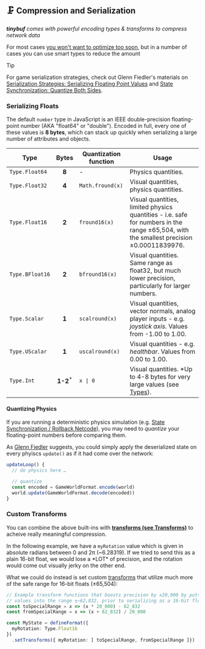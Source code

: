## 🗜️ Compression and Serialization
***tinybuf** comes with powerful encoding types & transforms to compress network data*

For most cases [you won't want to optimize too soon](https://xkcd.com/1691/), but in a number of cases you can use smart types to reduce the amount 

> [!TIP]
> For game serialization strategies, check out Glenn Fiedler's materials on [Serialization Strategies: Serializing Floating Point Values](https://gafferongames.com/post/serialization_strategies/#serializing_floating_point_values) and [State Synchronization: Quantize Both Sides](https://gafferongames.com/post/state_synchronization/#quantize_both_sides).

### Serializing Floats

The default `number` type in JavaScript is an IEEE double-precision floating-point number (AKA "float64" or "double"). Encoded in full, every one of these values is **8 bytes**, which can stack up quickly when serializing a large number of attributes and objects.

| **Type** | **Bytes** | **Quantization function** | **Usage** |
| --- | :-: | --- | --- |
| `Type.Float64` | **8** | - | Physics quantities. |
| `Type.Float32` | **4** | `Math.fround(x)`| Visual quantities, physics quantities. |
| `Type.Float16` | **2** | `fround16(x)` | Visual quantities, limited physics quantities - i.e. safe for numbers in the range ±65,504, with the smallest precision ±0.00011839976. |
| `Type.BFloat16` | **2** | `bfround16(x)` | Visual quantities. Same range as float32, but much lower precision, particularly for larger numbers. |
| `Type.Scalar` | **1** | `scalround(x)` | Visual quantities, vector normals, analog player inputs - e.g. _joystick axis_. Values from -1.00 to 1.00. |
| `Type.UScalar` | **1** | `uscalround(x)` | Visual quantities - e.g. _healthbar_. Values from 0.00 to 1.00. |
| `Type.Int` | **1-2**<sup>\*</sup> | `x \| 0` | Visual quantities. \*Up to 4-8 bytes for very large values (see [Types](https://github.com/reececomo/tinybuf/blob/main/docs/types.md)). |

#### Quantizing Physics

If you are running a deterministic physics simulation (e.g. [State Synchronization / Rollback Netcode](https://gafferongames.com/post/state_synchronization/)),
you may need to _quantize_ your floating-point numbers before comparing them.

As [Glenn Fiedler](https://gafferongames.com) suggests, you could simply apply the deserialized state on every phyiscs `update()` as if it had come over the network:

```ts
updateLoop() {
  // do physics here …

  // quantize
  const encoded = GameWorldFormat.encode(world)
  world.update(GameWorldFormat.decode(encoded))
}
```

### Custom Transforms

You can combine the above built-ins with **[transforms (see Transforms)](./validation_and_transforms.md#transforms)** to acheive really meaningful compression.

In the following example, we have a `myRotation` value which is given in absolute radians between 0 and 2π (~6.28319). If we tried to send this as a plain 16-bit float, we would lose a \*LOT\* of precision, and the rotation would come out visually jerky on the other end.

What we could do instead is set custom [transforms](./validation_and_transforms.md#transforms) that utilize much more of the safe range for 16-bit floats (±65,504):

```ts
// Example transform functions that boosts precision by x20,000 by putting
// values into the range ±~62,832, prior to serializing as a 16-bit float.
const toSpecialRange = x => (x * 20_000) - 62_832
const fromSpecialRange = x => (x + 62_832) / 20_000

const MyState = defineFormat({
  myRotation: Type.Float16
})
  .setTransforms({ myRotation: [ toSpecialRange, fromSpecialRange ]})
```
